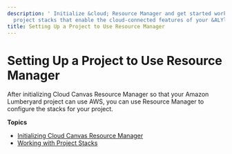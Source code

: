 ```yaml
---
description: ' Initialize &cloud; Resource Manager and get started working with the
  project stacks that enable the cloud-connected features of your &ALYlong; game project. '
title: Setting Up a Project to Use Resource Manager
---
```

# Setting Up a Project to Use Resource Manager<a name="cloud-canvas-rm-setup"></a>

After initializing Cloud Canvas Resource Manager so that your Amazon Lumberyard project can use AWS, you can use Resource Manager to configure the stacks for your project\.

**Topics**
+ [Initializing Cloud Canvas Resource Manager](/docs/userguide/gems/cloud-canvas/ui-rm-initialize.md)
+ [Working with Project Stacks](/docs/userguide/gems/cloud-canvas/ui-rm-project-stack.md)